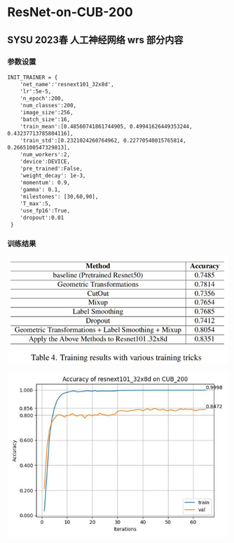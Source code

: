 # ResNet-on-CUB-200
## SYSU 2023春 人工神经网络 wrs 部分内容

### 参数设置
```
INIT_TRAINER = {
    'net_name':'resnext101_32x8d',
    'lr':5e-5, 
    'n_epoch':200,
    'num_classes':200,
    'image_size':256,
    'batch_size':16,
    'train_mean':[0.48560741861744905, 0.49941626449353244, 0.43237713785804116],   
    'train_std':[0.2321024260764962, 0.22770540015765814, 0.2665100547329813],     
    'num_workers':2,        
    'device':DEVICE,
    'pre_trained':False,
    'weight_decay': 1e-3,          
    'momentum': 0.9,             
    'gamma': 0.1,                 
    'milestones': [30,60,90],         
    'T_max':5,                    
    'use_fp16':True,             
    'dropout':0.01              
 }
```

### 训练结果
![training_trick](./res_pic/training%20trick.jpg)

![res](./res_pic/resnext101_32x8d_fold1_Accuracy.jpg)

